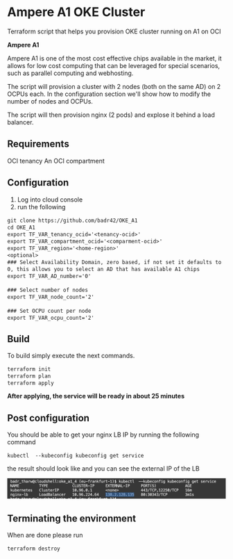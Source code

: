 # Ampere A1 OKE Cluster

Terraform script that helps you provision OKE cluster running on A1 on OCI

**Ampere A1** 

Ampere A1 is one of the most cost effective chips available in the market, it allows for low cost computing that can be leveraged for special scenarios, such as parallel computing and webhosting.

The script will provision a cluster with 2 nodes (both on the same AD) on 2 OCPUs each. In the configuration section we'll show how to modify the number of nodes and OCPUs.

The script will then provision nginx (2 pods) and explose it behind a load balancer.

## Requirements
OCI tenancy
An OCI compartment

## Configuration

1. Log into cloud console 
2. run the following 
```
git clone https://github.com/badr42/OKE_A1
cd OKE_A1
export TF_VAR_tenancy_ocid='<tenancy-ocid>'
export TF_VAR_compartment_ocid='<comparment-ocid>'
export TF_VAR_region='<home-region>'
<optional>
### Select Availability Domain, zero based, if not set it defaults to 0, this allows you to select an AD that has available A1 chips
export TF_VAR_AD_number='0'

### Select number of nodes
export TF_VAR_node_count='2'

### Set OCPU count per node
export TF_VAR_ocpu_count='2'

```



## Build
To build simply execute the next commands. 
```
terraform init
terraform plan
terraform apply
```


**After applying, the service will be ready in about 25 minutes**  



## Post configuration

You should be able to get your nginx LB IP by running the following command 

```
kubectl  --kubeconfig kubeconfig get service

```


the result should look like and you can see the external IP of the LB

![results](https://github.com/badr42/oke_A1/blob/main/images/results.png)


## Terminating the environment
When are done please run

```
terraform destroy

```

